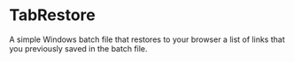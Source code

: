 # TabRestore
A simple Windows batch file that restores to your browser a list of links that you previously saved in the batch file. 
